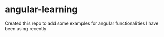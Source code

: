 # angular-learning
Created this repo to add some examples for angular functionalities I have been using recently 
